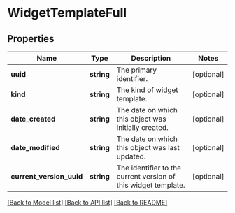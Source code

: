 # WidgetTemplateFull

## Properties
Name | Type | Description | Notes
------------ | ------------- | ------------- | -------------
**uuid** | **string** | The primary identifier. | [optional] 
**kind** | **string** | The kind of widget template. | [optional] 
**date_created** | **string** | The date on which this object was initially created. | [optional] 
**date_modified** | **string** | The date on which this object was last updated. | [optional] 
**current_version_uuid** | **string** | The identifier to the current version of this widget template. | [optional] 

[[Back to Model list]](../../README.md#documentation-for-models) [[Back to API list]](../../README.md#documentation-for-api-endpoints) [[Back to README]](../../README.md)

